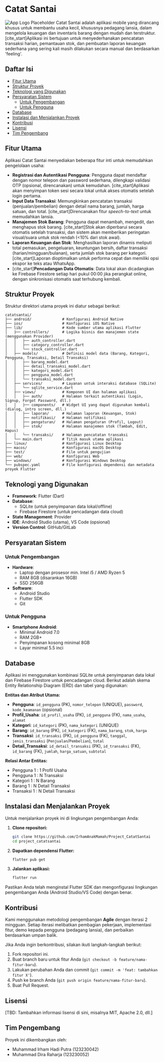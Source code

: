 # Catat Santai

![App Logo Placeholder](https://via.placeholder.com/150) Catat Santai adalah aplikasi mobile yang dirancang khusus untuk membantu usaha kecil, khususnya pedagang lansia, dalam mengelola keuangan dan inventaris barang dengan mudah dan terstruktur. [cite_start]Aplikasi ini bertujuan untuk menyederhanakan pencatatan transaksi harian, pemantauan stok, dan pembuatan laporan keuangan sederhana yang sering kali masih dilakukan secara manual dan berdasarkan 'feeling'.

## Daftar Isi

- [Fitur Utama](#fitur-utama)
- [Struktur Proyek](#struktur-proyek)
- [Teknologi yang Digunakan](#teknologi-yang-digunakan)
- [Persyaratan Sistem](#persyaratan-sistem)
    - [Untuk Pengembangan](#untuk-pengembangan)
    - [Untuk Pengguna](#untuk-pengguna)
- [Database](#database)
- [Instalasi dan Menjalankan Proyek](#instalasi-dan-menjalankan-proyek)
- [Kontribusi](#kontribusi)
- [Lisensi](#lisensi)
- [Tim Pengembang](#tim-pengembang)

## Fitur Utama

Aplikasi Catat Santai menyediakan beberapa fitur inti untuk memudahkan pengelolaan usaha:

* **Registrasi dan Autentikasi Pengguna**: Pengguna dapat mendaftar dengan nomor telepon dan password sederhana, dilengkapi validasi OTP (opsional, direncanakan) untuk kemudahan. [cite_start]Aplikasi akan menyimpan token sesi secara lokal untuk akses otomatis setelah login pertama.
* **Input Data Transaksi**: Memungkinkan pencatatan transaksi (penjualan/pembelian) dengan detail nama barang, jumlah, harga satuan, dan total. [cite_start]Direncanakan fitur *speech-to-text* untuk memudahkan lansia.
* **Manajemen Stok Barang**: Pengguna dapat menambah, mengedit, dan menghapus stok barang. [cite_start]Stok akan diperbarui secara otomatis setelah transaksi, dan sistem akan memberikan peringatan visual/suara untuk stok rendah (<10% dari stok awal).
* **Laporan Keuangan dan Stok**: Menghasilkan laporan dinamis meliputi total pemasukan, pengeluaran, keuntungan bersih, daftar transaksi (harian/mingguan/bulanan), serta jumlah stok barang per kategori. [cite_start]Laporan dioptimalkan untuk performa cepat dan memiliki opsi ekspor ke teks atau WhatsApp.
* [cite_start]**Pencadangan Data Otomatis**: Data lokal akan dicadangkan ke Firebase Firestore setiap hari pukul 00:00 jika perangkat online, dengan sinkronisasi otomatis saat terhubung kembali.

## Struktur Proyek

Struktur direktori utama proyek ini diatur sebagai berikut:
```
catatsantai/
├── android/              # Konfigurasi Android Native
├── ios/                  # Konfigurasi iOS Native
├── lib/                  # Kode sumber utama aplikasi Flutter
│   ├── controllers/      # Logika bisnis dan manajemen state (menggunakan Provider)
│   │   ├── auth_controller.dart
│   │   ├── category_controller.dart
│   │   └── stock_controller.dart
│   ├── models/           # Definisi model data (Barang, Kategori, Pengguna, Transaksi, Detail Transaksi)
│   │   ├── barang_model.dart
│   │   ├── detail_transaksi_model.dart
│   │   ├── kategori_model.dart
│   │   ├── pengguna_model.dart
│   │   └── transaksi_model.dart
│   ├── services/         # Layanan untuk interaksi database (SQLite)
│   │   └── sqlite_service.dart
│   ├── views/            # Komponen UI dan halaman aplikasi
│   │   ├── auth/         # Halaman terkait autentikasi (Login, Signup, Forgot Password, dll.)
│   │   ├── components/   # Widget UI yang dapat digunakan kembali (dialog, intro screen, dll.)
│   │   ├── laporan/      # Halaman laporan (Keuangan, Stok)
│   │   ├── notifikasi/   # Halaman notifikasi
│   │   ├── pengaturan/   # Halaman pengaturan (Profil, Logout)
│   │   ├── stok/         # Halaman manajemen stok (Tambah, Edit, Hapus)
│   │   └── transaksi/    # Halaman pencatatan transaksi
│   └── main.dart         # Titik masuk utama aplikasi
├── linux/                # Konfigurasi Linux Desktop
├── macos/                # Konfigurasi macOS Desktop
├── test/                 # File untuk pengujian
├── web/                  # Konfigurasi Web
├── windows/              # Konfigurasi Windows Desktop
└── pubspec.yaml          # File konfigurasi dependensi dan metadata proyek Flutter
```
## Teknologi yang Digunakan

* **Framework**: Flutter (Dart)
* **Database**:
    * SQLite (untuk penyimpanan data lokal/offline)
    * Firebase Firestore (untuk pencadangan data cloud)
* **State Management**: Provider
* **IDE**: Android Studio (utama), VS Code (opsional)
* **Version Control**: GitHub/GitLab

## Persyaratan Sistem

### Untuk Pengembangan

* **Hardware**:
    * Laptop dengan prosesor min. Intel i5 / AMD Ryzen 5
    * RAM 8GB (disarankan 16GB)
    * SSD 256GB
* **Software**:
    * Android Studio
    * Flutter SDK
    * Git

### Untuk Pengguna

* **Smartphone Android**:
    * Minimal Android 7.0
    * RAM 2GB+
    * Penyimpanan kosong minimal 8GB
    * Layar minimal 5.5 inci

## Database

Aplikasi ini menggunakan kombinasi SQLite untuk penyimpanan data lokal dan Firebase Firestore untuk pencadangan cloud. Berikut adalah skema Entity Relationship Diagram (ERD) dan tabel yang digunakan:

**Entitas dan Atribut Utama:**

* **Pengguna**: `id_pengguna` (PK), `nomor_telepon` (UNIQUE), `password`, `kode_keamanan` (opsional)
* **Profil_Usaha**: `id_profil_usaha` (PK), `id_pengguna` (FK), `nama_usaha`, `alamat`
* **Kategori**: `id_kategori` (PK), `nama_kategori` (UNIQUE)
* **Barang**: `id_barang` (PK), `id_kategori` (FK), `nama_barang`, `stok`, `harga`
* **Transaksi**: `id_transaksi` (PK), `id_pengguna` (FK), `tanggal`, `jenis_transaksi` (`Penjualan`/`Pembelian`), `total`
* **Detail_Transaksi**: `id_detail_transaksi` (PK), `id_transaksi` (FK), `id_barang` (FK), `jumlah`, `harga_satuan`, `subtotal`

**Relasi Antar Entitas:**

* Pengguna 1 : 1 Profil Usaha
* Pengguna 1 : N Transaksi
* Kategori 1 : N Barang
* Barang 1 : N Detail Transaksi
* Transaksi 1 : N Detail Transaksi

## Instalasi dan Menjalankan Proyek

Untuk menjalankan proyek ini di lingkungan pengembangan Anda:

1.  **Clone repositori:**
    ```bash
    git clone https://github.com/IrhamAnakMamah/Project_CatatSantai
    cd project_catatsantai
    ```
2.  **Dapatkan dependensi Flutter:**
    ```bash
    flutter pub get
    ```
3.  **Jalankan aplikasi:**
    ```bash
    flutter run
    ```

Pastikan Anda telah menginstal Flutter SDK dan mengonfigurasi lingkungan pengembangan Anda (Android Studio/VS Code) dengan benar.

## Kontribusi

Kami menggunakan metodologi pengembangan **Agile** dengan iterasi 2 mingguan. Setiap iterasi melibatkan pembagian pekerjaan, implementasi fitur, demo kepada pengguna (pedagang lansia), dan perbaikan berdasarkan umpan balik.

Jika Anda ingin berkontribusi, silakan ikuti langkah-langkah berikut:

1.  Fork repositori ini.
2.  Buat branch baru untuk fitur Anda (`git checkout -b feature/nama-fitur-baru`).
3.  Lakukan perubahan Anda dan commit (`git commit -m 'feat: tambahkan fitur X'`).
4.  Push ke branch Anda (`git push origin feature/nama-fitur-baru`).
5.  Buat Pull Request.

## Lisensi

[TBD: Tambahkan informasi lisensi di sini, misalnya MIT, Apache 2.0, dll.]

## Tim Pengembang

Proyek ini dikembangkan oleh:

* Muhammad Irham Hadi Putra (123230042)
* Muhammad Dira Raharja (123230052) 